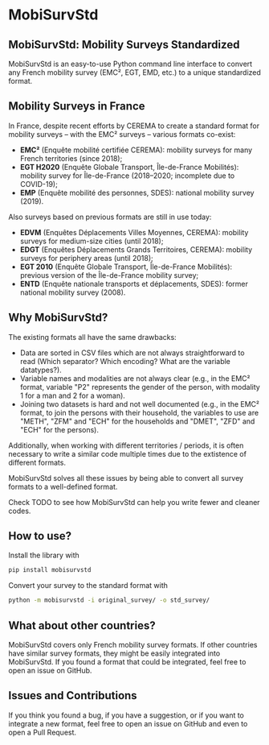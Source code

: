 # MobiSurvStd

## MobiSurvStd: Mobility Surveys Standardized

MobiSurvStd is an easy-to-use Python command line interface to convert any French mobility survey
(EMC², EGT, EMD, etc.) to a unique standardized format.

## Mobility Surveys in France

In France, despite recent efforts by CEREMA to create a standard format for mobility surveys – with
the EMC² surveys – various formats co-exist:

- **EMC²** (Enquête mobilité certifiée CEREMA): mobility surveys for many French territories (since
  2018);
- **EGT H2020** (Enquête Globale Transport, Île-de-France Mobilités): mobility survey for
  Île-de-France (2018–2020; incomplete due to COVID-19);
- **EMP** (Enquête mobilité des personnes, SDES): national mobility survey (2019).

Also surveys based on previous formats are still in use today:

- **EDVM** (Enquêtes Déplacements Villes Moyennes, CEREMA): mobility surveys for medium-size cities
  (until 2018);
- **EDGT** (Enquêtes Déplacements Grands Territoires, CEREMA): mobility surveys for periphery areas
  (until 2018);
- **EGT 2010** (Enquête Globale Transport, Île-de-France Mobilités): previous version of the
  Île-de-France mobility survey;
- **ENTD** (Enquête nationale transports et déplacements, SDES): former national mobility survey
  (2008).

## Why MobiSurvStd?

The existing formats all have the same drawbacks:

- Data are sorted in CSV files which are not always straightforward to read (Which separator?
  Which encoding? What are the variable datatypes?).
- Variable names and modalities are not always clear (e.g., in the EMC² format, variable "P2"
  represents the gender of the person, with modality 1 for a man and 2 for a woman).
- Joining two datasets is hard and not well documented (e.g., in the EMC² format, to join the
  persons with their household, the variables to use are "METH", "ZFM" and "ECH" for the households
  and "DMET", "ZFD" and "ECH" for the persons).

Additionally, when working with different territories / periods, it is often necessary to write a
similar code multiple times due to the extistence of different formats.

MobiSurvStd solves all these issues by being able to convert all survey formats to a well-defined
format.

Check TODO to see how MobiSurvStd can help you write fewer and cleaner codes.

## How to use?

Install the library with

```bash
pip install mobisurvstd
```

Convert your survey to the standard format with

```bash
python -m mobisurvstd -i original_survey/ -o std_survey/
```

## What about other countries?

MobiSurvStd covers only French mobility survey formats.
If other countries have similar survey formats, they might be easily integrated into MobiSurvStd.
If you found a format that could be integrated, feel free to open an issue on GitHub.

## Issues and Contributions

If you think you found a bug, if you have a suggestion, or if you want to integrate a new format,
feel free to open an issue on GitHub and even to open a Pull Request.
